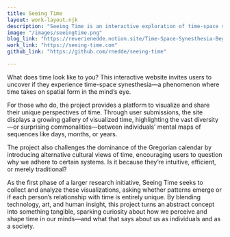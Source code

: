 ```yaml
---
title: Seeing Time
layout: work-layout.njk
description: "Seeing Time is an interactive exploration of time-space synesthesia, inviting users to uncover their unique mental maps of time, visualize and share them, and challenge traditional perceptions of time."
image: "/images/seeingtime.png"
blog_link: "https://reverienedde.notion.site/Time-Space-Synesthesia-Beginnings-143a77ce693b8027a932eecbae74d60a?pvs=4"
work_link: "https://seeing-time.com"
github_link: "https://github.com/rnedde/seeing-time"

---
```


What does time look like to you? This interactive website invites users to uncover if they experience time-space synesthesia—a phenomenon where time takes on spatial form in the mind’s eye.

 For those who do, the project provides a platform to visualize and share their unique perspectives of time. Through user submissions, the site displays a growing gallery of visualized time, highlighting the vast diversity—or surprising commonalities—between individuals’ mental maps of sequences like days, months, or years. 
 
 The project also challenges the dominance of the Gregorian calendar by introducing alternative cultural views of time, encouraging users to question why we adhere to certain systems. Is it because they’re intuitive, efficient, or merely traditional? 
 
 As the first phase of a larger research initiative, Seeing Time seeks to collect and analyze these visualizations, asking whether patterns emerge or if each person’s relationship with time is entirely unique. By blending technology, art, and human insight, this project turns an abstract concept into something tangible, sparking curiosity about how we perceive and shape time in our minds—and what that says about us as individuals and as a society.
